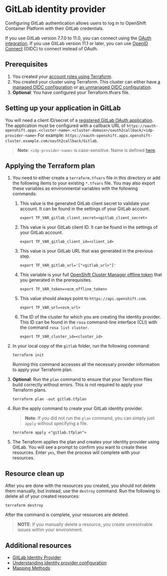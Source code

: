 # GitLab identity provider

Configuring GitLab authentication allows users to log in to OpenShift Container Platform with their GitLab credentials.

If you use GitLab version 7.7.0 to 11.0, you can connect using the [OAuth integration](http://doc.gitlab.com/ce/integration/oauth_provider.html). If you use GitLab version 11.1 or later, you can use [OpenID Connect](https://docs.gitlab.com/ce/integration/openid_connect_provider.html) (OIDC) to connect instead of OAuth.

## Prerequisites

1. You created your [account roles using Terraform](../../examples/create_rosa_cluster/create_rosa_sts_cluster/classic_sts/account_roles/README.md).
1. You created your cluster using Terraform. This cluster can either have [a managed OIDC configuration](../../examples/create_rosa_cluster/create_rosa_sts_cluster/oidc_configuration/cluster_with_managed_oidc_config/README.md) or [an unmanaged OIDC configuration](../../examples/create_rosa_cluster/create_rosa_cluster/create_rosa_sts_cluster/oidc_configuration/cluster_with_unmanaged_oidc_config/README.md).
1. **Optional**: You have configured your Terraform.tfvars file.

## Setting up your application in GitLab

You will need a client ID/secret of a [registered GitLab OAuth application](https://docs.gitlab.com/ce/api/oauth2.html). 
The application must be configured with a callback URL of `https://oauth-openshift.apps.<cluster-name>.<cluster-domain>/oauth2callback/<idp-provider-name>`
For example:
`https://oauth-openshift.apps.openshift-cluster.example.com/oauth2callback/Gitlab`.

> **Note**: `<idp-provider-name>` is case-sensitive. Name is defined [here](./main.tf#L37).

## Applying the Terraform plan

1. You need to either create a `terraform.tfvars` file in this directory or add the following items to your existing `*.tfvars` file. You may also export these variables as environmental variables with the following commands:
      1.  This value is the generated GitLab client secret to validate your account. It can be found in the settings of your GitLab account.
          ```
          export TF_VAR_gitlab_client_secret=<gitlab_client_secret>
          ```
      1.  This value is your GitLab client ID. It can be found in the settings of your GitLab account.   
          ```
          export TF_VAR_gitlab_client_id=<client_id>
          ```
      1.  This value is your GitLab URL that was generated in the previous step.  
          ```
          export TF_VAR_gitlab_url='["<gitlab_url>"]'
          ```
      1.  This variable is your full [OpenShift Cluster Manager offline token](https://console.redhat.com/openshift/token) that you generated in the prerequisites.  
          ```
          export TF_VAR_token=<ocm_offline_token> 
          ```
      1.  This value should always point to `https://api.openshift.com`.
          ```
          export TF_VAR_url=<ocm_url>
          ```
      1.  The ID of the cluster for which you are creating the identity provider. This ID can be found in the `rosa` command-line interface (CLI) with the command `rosa list cluster`. 
          ```
          export TF_VAR_cluster_id=<cluster_id>
          ```
1. In your local copy of the `gitlab` folder, run the following command:
   ````
   terraform init
   ````
   Running this command accesses all the necessary provider information to apply your Terraform plan.
1. **Optional**: Run the `plan` command to ensure that your Terraform files build correctly without errors. This is not required to apply your Terraform plans.
   ````
   terraform plan -out gitlab.tfplan
   ````
1. Run the apply command to create your GitLab identity provider. 

   > **Note**: If you did not run the `plan` command, you can simply just `apply` without specifying a file.

    ````
    terraform apply <"gitlab.tfplan">
    ````
1. The Terraform applies the plan and creates your identity provider using GitLab. You will see a prompt to confirm you want to create these resources. Enter `yes`, then the process will complete with your resources.

## Resource clean up

After you are done with the resources you created, you should not delete them manually, but instead, use the `destroy` command. Run the following to delete all of your created resources:
  
```
terraform destroy
```

After the command is complete, your resources are deleted.

> **NOTE**: If you manually delete a resource, you create unresolvable issues within your environment.

## Additional resources

 - [GitLab Identity Provider](https://docs.openshift.com/container-platform/4.12/authentication/identity_providers/configuring-gitlab-identity-provider.html)
 - [Understanding identity provider configuration](https://docs.openshift.com/container-platform/4.12/authentication/understanding-identity-provider.html)
 - [Mapping Methods](https://docs.openshift.com/container-platform/4.12/authentication/understanding-identity-provider.html#identity-provider-parameters_understanding-identity-provider)
